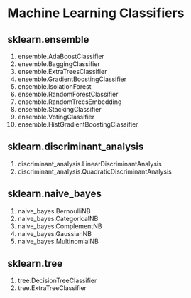 # **Machine Learning Classifiers**

## **sklearn.ensemble**
1. ensemble.AdaBoostClassifier
2. ensemble.BaggingClassifier
4. ensemble.ExtraTreesClassifier
5. ensemble.GradientBoostingClassifier
6. ensemble.IsolationForest
7. ensemble.RandomForestClassifier
8. ensemble.RandomTreesEmbedding
9. ensemble.StackingClassifier
10. ensemble.VotingClassifier
11. ensemble.HistGradientBoostingClassifier

## **sklearn.discriminant_analysis**
1. discriminant_analysis.LinearDiscriminantAnalysis
2. discriminant_analysis.QuadraticDiscriminantAnalysis

## **sklearn.naive_bayes**
1. naive_bayes.BernoulliNB
2. naive_bayes.CategoricalNB
3. naive_bayes.ComplementNB
4. naive_bayes.GaussianNB
5. naive_bayes.MultinomialNB

## **sklearn.tree**
1. tree.DecisionTreeClassifier
2. tree.ExtraTreeClassifier